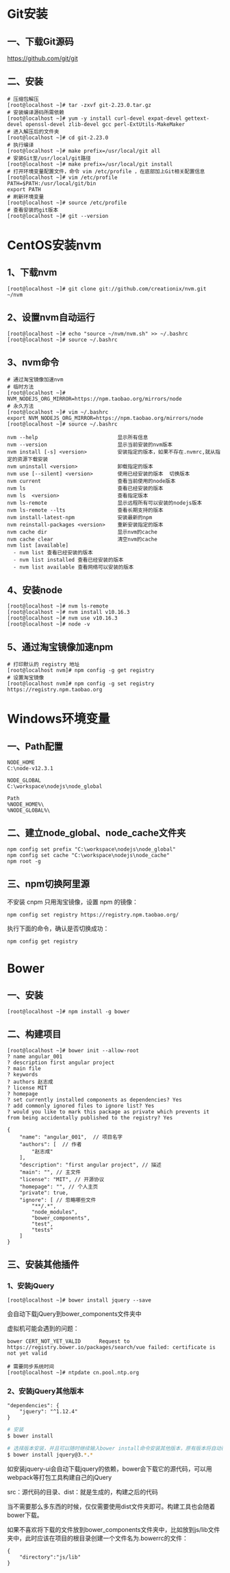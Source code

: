 # Git安装

## 一、下载Git源码

https://github.com/git/git

## 二、安装

```shell
# 压缩包解压
[root@localhost ~]# tar -zxvf git-2.23.0.tar.gz
# 安装编译源码所需依赖
[root@localhost ~]# yum -y install curl-devel expat-devel gettext-devel openssl-devel zlib-devel gcc perl-ExtUtils-MakeMaker 
# 进入解压后的文件夹
[root@localhost ~]# cd git-2.23.0
# 执行编译
[root@localhost ~]# make prefix=/usr/local/git all
# 安装Git至/usr/local/git路径
[root@localhost ~]# make prefix=/usr/local/git install
# 打开环境变量配置文件，命令 vim /etc/profile ，在底部加上Git相关配置信息
[root@localhost ~]# vim /etc/profile
PATH=$PATH:/usr/local/git/bin
export PATH
# 刷新环境变量
[root@localhost ~]# source /etc/profile
# 查看安装的git版本
[root@localhost ~]# git --version
```

# CentOS安装nvm

## 1、下载nvm

```shell
[root@localhost ~]# git clone git://github.com/creationix/nvm.git ~/nvm
```

## 2、设置nvm自动运行

```shell
[root@localhost ~]# echo "source ~/nvm/nvm.sh" >> ~/.bashrc
[root@localhost ~]# source ~/.bashrc
```

## 3、nvm命令

```shell
# 通过淘宝镜像加速nvm
# 临时方法
[root@localhost ~]# NVM_NODEJS_ORG_MIRROR=https://npm.taobao.org/mirrors/node
# 永久方法
[root@localhost ~]# vim ~/.bashrc
export NVM_NODEJS_ORG_MIRROR=https://npm.taobao.org/mirrors/node
[root@localhost ~]# source ~/.bashrc
```

```shell
nvm --help                          显示所有信息
nvm --version                       显示当前安装的nvm版本
nvm install [-s] <version>          安装指定的版本，如果不存在.nvmrc,就从指定的资源下载安装
nvm uninstall <version>             卸载指定的版本
nvm use [--silent] <version>        使用已经安装的版本  切换版本
nvm current                         查看当前使用的node版本
nvm ls                              查看已经安装的版本
nvm ls  <version>                   查看指定版本
nvm ls-remote                       显示远程所有可以安装的nodejs版本
nvm ls-remote --lts                 查看长期支持的版本
nvm install-latest-npm              安装最新的npm
nvm reinstall-packages <version>    重新安装指定的版本
nvm cache dir                       显示nvm的cache
nvm cache clear                     清空nvm的cache
nvm list [available]
  - nvm list 查看已经安装的版本
  - nvm list installed 查看已经安装的版本
  - nvm list available 查看网络可以安装的版本
```

## 4、安装node

```shell
[root@localhost ~]# nvm ls-remote 
[root@localhost ~]# nvm install v10.16.3
[root@localhost ~]# nvm use v10.16.3
[root@localhost ~]# node -v
```

## 5、通过淘宝镜像加速npm

```shell
# 打印默认的 registry 地址
[root@localhost nvm]# npm config -g get registry
# 设置淘宝镜像
[root@localhost nvm]# npm config -g set registry https://registry.npm.taobao.org
```

# Windows环境变量

## 一、Path配置

```
NODE_HOME
C:\node-v12.3.1

NODE_GLOBAL
C:\workspace\nodejs\node_global

Path
%NODE_HOME%\
%NODE_GLOBAL%\
```

## 二、建立node_global、node_cache文件夹

```
npm config set prefix "C:\workspace\nodejs\node_global"
npm config set cache "C:\workspace\nodejs\node_cache"
npm root -g
```

## 三、npm切换阿里源

不安装 cnpm 只用淘宝镜像，设置 npm 的镜像：
```
npm config set registry https://registry.npm.taobao.org/
```

执行下面的命令，确认是否切换成功：
```
npm config get registry
```

# Bower

## 一、安装

```shell
[root@localhost ~]# npm install -g bower
```

## 二、构建项目

```shell
[root@localhost ~]# bower init --allow-root
? name angular_001
? description first angular project
? main file
? keywords
? authors 赵志成
? license MIT
? homepage
? set currently installed components as dependencies? Yes
? add commonly ignored files to ignore list? Yes
? would you like to mark this package as private which prevents it from being accidentally published to the registry? Yes

{
    "name": "angular_001",  // 项目名字
    "authors": [  // 作者
        "赵志成"
    ],
    "description": "first angular project", // 描述
    "main": "", // 主文件
    "license": "MIT", // 开源协议
    "homepage": "", // 个人主页
    "private": true,
    "ignore": [ // 忽略哪些文件
        "**/.*",
        "node_modules",
        "bower_components",
        "test",
        "tests"
    ]
}

```

## 三、安装其他插件

### 1、安装jQuery

```shell
[root@localhost ~]# bower install jquery --save
```

会自动下载jQuery到bower_components文件夹中

虚拟机可能会遇到的问题：

```shell
bower CERT_NOT_YET_VALID      Request to https://registry.bower.io/packages/search/vue failed: certificate is not yet valid

# 需要同步系统时间
[root@localhost ~]# ntpdate cn.pool.ntp.org
```



### 2、安装jQuery其他版本

```
"dependencies": {
    "jquery": "^1.12.4"
}
```

```Bash
# 安装
$ bower install
```

```bash
# 选择版本安装，并且可以随时继续输入bower install命令安装其他版本，原有版本将自动覆盖。引用路径还是bower_components/jquery/jquery.min.js
$ bower install jquery@3.*.*
```

如安装jquery-ui会自动下载jquery的依赖，bower会下载它的源代码，可以用webpack等打包工具构建自己的jQuery

src：源代码的目录、dist：就是生成的，构建之后的代码

当不需要那么多东西的时候，仅仅需要使用dist文件夹即可。构建工具也会随着bower下载。

如果不喜欢将下载的文件放到bower_components文件夹中，比如放到js/lib文件夹中，此时应该在项目的根目录创建一个文件名为.bowerrc的文件：

```
{
	"directory":"js/lib"
}
```

